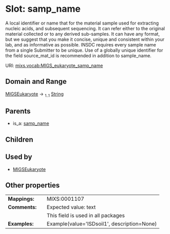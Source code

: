 
# Slot: samp_name


A local identifier or name that for the material sample used for extracting nucleic acids, and subsequent sequencing. It can refer either to the original material collected or to any derived sub-samples. It can have any format, but we suggest that you make it concise, unique and consistent within your lab, and as informative as possible. INSDC requires every sample name from a single Submitter to be unique. Use of a globally unique identifier for the field source_mat_id is recommended in addition to sample_name.

URI: [mixs.vocab:MIGS_eukaryote_samp_name](https://w3id.org/mixs/vocab/MIGS_eukaryote_samp_name)


## Domain and Range

[MIGSEukaryote](MIGSEukaryote.md) &#8594;  <sub>1..1</sub> [String](types/String.md)

## Parents

 *  is_a: [samp_name](samp_name.md)

## Children


## Used by

 * [MIGSEukaryote](MIGSEukaryote.md)

## Other properties

|  |  |  |
| --- | --- | --- |
| **Mappings:** | | MIXS:0001107 |
| **Comments:** | | Expected value: text |
|  | | This field is used in all packages |
| **Examples:** | | Example(value='ISDsoil1', description=None) |

